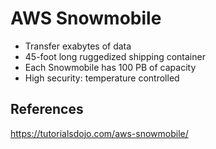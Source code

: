 # AWS Snowmobile


- Transfer exabytes of data
- 45-foot long ruggedized shipping container
- Each Snowmobile has 100 PB of capacity
- High security: temperature controlled

## References

https://tutorialsdojo.com/aws-snowmobile/
